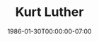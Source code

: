 ---
title: Kurt Luther
date: 1986-01-30T00:00:00-07:00
tags:
  - eagle
description:
draft: false
---